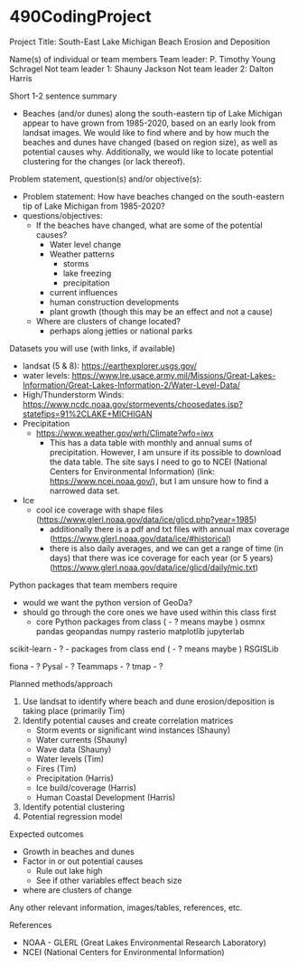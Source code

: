 # 490CodingProject

Project Title: South-East Lake Michigan Beach Erosion and Deposition

Name(s) of individual or team members
Team leader: P. Timothy Young Schragel
Not team leader 1: Shauny Jackson
Not team leader 2: Dalton Harris

Short 1-2 sentence summary
- Beaches (and/or dunes) along the south-eastern tip of Lake Michigan appear to have grown from 1985-2020, based on an early look from landsat images.
  We would like to find where and by how much the beaches and dunes have changed (based on region size), as well as potential causes why. 
  Additionally, we would like to locate potential clustering for the changes (or lack thereof).

Problem statement, question(s) and/or objective(s):
- Problem statement: How have beaches changed on the south-eastern tip of Lake Michigan from 1985-2020?
- questions/objectives:
	- If the beaches have changed, what are some of the potential causes?
		- Water level change
		- Weather patterns
			- storms
			- lake freezing
			- precipitation
		- current influences
		- human construction developments
		- plant growth (though this may be an effect and not a cause)
	- Where are clusters of change located?
		- perhaps along jetties or national parks

Datasets you will use (with links, if available)
- landsat (5 & 8): https://earthexplorer.usgs.gov/
- water levels: https://www.lre.usace.army.mil/Missions/Great-Lakes-Information/Great-Lakes-Information-2/Water-Level-Data/
- High/Thunderstorm Winds: https://www.ncdc.noaa.gov/stormevents/choosedates.jsp?statefips=91%2CLAKE+MICHIGAN
- Precipitation 
	- https://www.weather.gov/wrh/Climate?wfo=iwx
		- This has a data table with monthly and annual sums of precipitation. However, I am unsure if its possible to download the data table.
		  The site says I need to go to NCEI (National Centers for Environmental Information) (link: https://www.ncei.noaa.gov/), but I am unsure how to find a narrowed data set.
- Ice
	- cool ice coverage with shape files (https://www.glerl.noaa.gov/data/ice/glicd.php?year=1985)
		- additionally there is a pdf and txt files with annual max coverage (https://www.glerl.noaa.gov/data/ice/#historical)
		- there is also daily averages, and we can get a range of time (in days) that there was ice coverage for each year (or 5 years) (https://www.glerl.noaa.gov/data/ice/glicd/daily/mic.txt)

Python packages that team members require
- would we want the python version of GeoDa?
- should go through the core ones we have used within this class first
	- core Python packages from class ( - ? means maybe )
osmnx
pandas
geopandas
numpy
rasterio
matplotlib
jupyterlab

scikit-learn - ?
	- packages from class end ( - ? means maybe )
RSGISLib

fiona - ?
Pysal - ?
Teammaps - ?
tmap - ?

Planned methods/approach
1. Use landsat to identify where beach and dune erosion/deposition is taking place (primarily Tim)
2. Identify potential causes and create correlation matrices
    - Storm events or significant wind instances (Shauny)
    - Water currents (Shauny)
    - Wave data (Shauny)
    - Water levels (Tim)
    - Fires (Tim)
    - Precipitation (Harris)
    - Ice build/coverage (Harris)
    - Human Coastal Development (Harris)
3. Identify potential clustering
4. Potential regression model

Expected outcomes
- Growth in beaches and dunes
- Factor in or out potential causes
	- Rule out lake high
	- See if other variables effect beach size
- where are clusters of change

Any other relevant information, images/tables, references, etc.

References
- NOAA - GLERL (Great Lakes Environmental Research Laboratory)
- NCEI (National Centers for Environmental Information)




